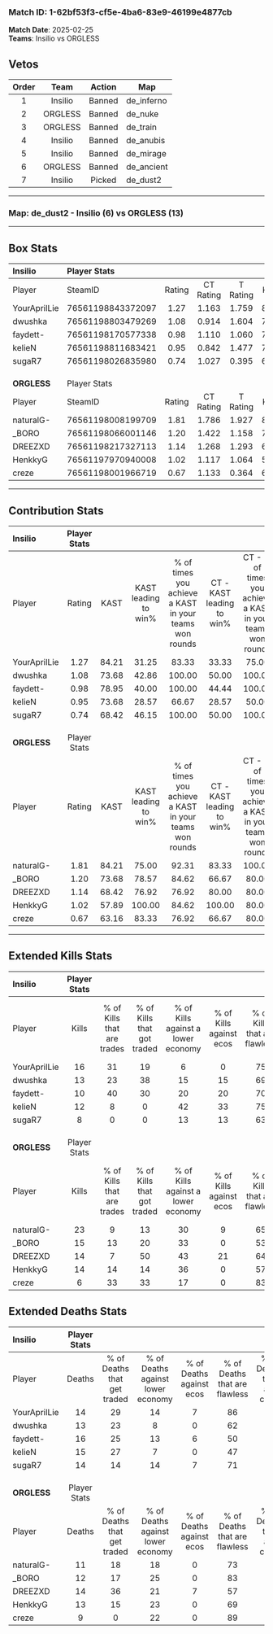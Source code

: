 ### Match ID: 1-62bf53f3-cf5e-4ba6-83e9-46199e4877cb  
**Match Date**: 2025-02-25  
**Teams**: Insilio vs ORGLESS  

## Vetos  

| Order | Team | Action | Map |
| :---: | :--: | :----: | --- |
| 1 | Insilio | Banned | de_inferno |
| 2 | ORGLESS | Banned | de_nuke |
| 3 | ORGLESS | Banned | de_train |
| 4 | Insilio | Banned | de_anubis |
| 5 | Insilio | Banned | de_mirage |
| 6 | ORGLESS | Banned | de_ancient |
| 7 | Insilio | Picked | de_dust2 |

---  

### **Map**: de_dust2 - Insilio (6) vs ORGLESS (13)  
---  

## Box Stats  

| **Insilio**  | Player Stats      |        |           |          |       |       |       |         |        |      |     |
| :- | :- | :-: | :-: | :-: | :-: | :-: | :-: | :-: | :-: | :-: | :-: |
| Player       | SteamID           | Rating | CT Rating | T Rating | KAST  |  ADR  | Kills | Assists | Deaths | K/D  | HS% |
| YourAprilLie | 76561198843372097 |  1.27  |   1.163   |  1.759   | 84.21 | 76.0  |  16   |    3    |   14   | 1.14 | 56  |
| dwushka      | 76561198803479269 |  1.08  |   0.914   |  1.604   | 73.68 | 72.5  |  13   |    5    |   13   | 1.00 | 84  |
| faydett-     | 76561198170577338 |  0.98  |   1.110   |  1.060   | 78.95 | 88.4  |  10   |   10    |   16   | 0.63 | 20  |
| kelieN       | 76561198811683421 |  0.95  |   0.842   |  1.477   | 73.68 | 62.2  |  12   |    5    |   15   | 0.80 | 50  |
| sugaR7       | 76561198026835980 |  0.74  |   1.027   |  0.395   | 68.42 | 54.4  |   8   |    6    |   14   | 0.57 | 62  |
|              |                   |        |           |          |       |       |       |         |        |      |     |
|              |                   |        |           |          |       |       |       |         |        |      |     |
|              |                   |        |           |          |       |       |       |         |        |      |     |
| **ORGLESS**  | Player Stats      |        |           |          |       |       |       |         |        |      |     |
| Player       | SteamID           | Rating | CT Rating | T Rating | KAST  |  ADR  | Kills | Assists | Deaths | K/D  | HS% |
| naturalG-    | 76561198008199709 |  1.81  |   1.786   |  1.927   | 84.21 | 113.2 |  23   |    7    |   11   | 2.09 | 56  |
| _BORO        | 76561198066001146 |  1.20  |   1.422   |  1.158   | 73.68 | 76.1  |  15   |    2    |   12   | 1.25 | 46  |
| DREEZXD      | 76561198217327113 |  1.14  |   1.268   |  1.293   | 68.42 | 98.4  |  14   |    4    |   14   | 1.00 | 71  |
| HenkkyG      | 76561197970940008 |  1.02  |   1.117   |  1.064   | 57.89 | 77.3  |  14   |    4    |   13   | 1.08 | 57  |
| creze        | 76561198001966719 |  0.67  |   1.133   |  0.364   | 63.16 | 35.3  |   6   |    3    |   9    | 0.67 | 66  |
---  

## Contribution Stats  

| **Insilio**  | Player Stats |       |                      |                                                        |                           |                                                             |                          |                                                            |
| :- | :-: | :-: | :-: | :-: | :-: | :-: | :-: | :-: |
| Player       |    Rating    | KAST  | KAST leading to win% | % of times you achieve a KAST in your teams won rounds | CT - KAST leading to win% | CT - % of times you achieve a KAST in your teams won rounds | T - KAST leading to win% | T - % of times you achieve a KAST in your teams won rounds |
| YourAprilLie |     1.27     | 84.21 |        31.25         |                         83.33                          |           33.33           |                            75.00                            |          28.57           |                           100.00                           |
| dwushka      |     1.08     | 73.68 |        42.86         |                         100.00                         |           50.00           |                           100.00                            |          33.33           |                           100.00                           |
| faydett-     |     0.98     | 78.95 |        40.00         |                         100.00                         |           44.44           |                           100.00                            |          33.33           |                           100.00                           |
| kelieN       |     0.95     | 73.68 |        28.57         |                         66.67                          |           28.57           |                            50.00                            |          28.57           |                           100.00                           |
| sugaR7       |     0.74     | 68.42 |        46.15         |                         100.00                         |           50.00           |                           100.00                            |          40.00           |                           100.00                           |
|              |              |       |                      |                                                        |                           |                                                             |                          |                                                            |
|              |              |       |                      |                                                        |                           |                                                             |                          |                                                            |
|              |              |       |                      |                                                        |                           |                                                             |                          |                                                            |
| **ORGLESS**  | Player Stats |       |                      |                                                        |                           |                                                             |                          |                                                            |
| Player       |    Rating    | KAST  | KAST leading to win% | % of times you achieve a KAST in your teams won rounds | CT - KAST leading to win% | CT - % of times you achieve a KAST in your teams won rounds | T - KAST leading to win% | T - % of times you achieve a KAST in your teams won rounds |
| naturalG-    |     1.81     | 84.21 |        75.00         |                         92.31                          |           83.33           |                           100.00                            |          70.00           |                           87.50                            |
| _BORO        |     1.20     | 73.68 |        78.57         |                         84.62                          |           66.67           |                            80.00                            |          87.50           |                           87.50                            |
| DREEZXD      |     1.14     | 68.42 |        76.92         |                         76.92                          |           80.00           |                            80.00                            |          75.00           |                           75.00                            |
| HenkkyG      |     1.02     | 57.89 |        100.00        |                         84.62                          |          100.00           |                            80.00                            |          100.00          |                           87.50                            |
| creze        |     0.67     | 63.16 |        83.33         |                         76.92                          |           66.67           |                            80.00                            |          100.00          |                           75.00                            |
---  

## Extended Kills Stats  

| **Insilio**  | Player Stats |                            |                            |                                    |                         |                              |                                 |                                       |                    |           |
| :- | :-: | :-: | :-: | :-: | :-: | :-: | :-: | :-: | :-: | :-: |
| Player       |    Kills     | % of Kills that are trades | % of Kills that got traded | % of Kills against a lower economy | % of Kills against ecos | % of Kills that are flawless | % of Kills that are close duels | % of Kills that are assisted by flash | Pistol Round Kills | AWP Kills |
| YourAprilLie |      16      |             31             |             19             |                 6                  |            0            |              75              |                0                |                   6                   |         8          |     3     |
| dwushka      |      13      |             23             |             38             |                 15                 |           15            |              69              |                8                |                   8                   |         0          |     3     |
| faydett-     |      10      |             40             |             30             |                 20                 |           20            |              70              |               10                |                  20                   |         1          |     0     |
| kelieN       |      12      |             8              |             0              |                 42                 |           33            |              75              |                0                |                   0                   |         0          |     2     |
| sugaR7       |      8       |             0              |             0              |                 13                 |           13            |              63              |               13                |                   0                   |         0          |     2     |
|              |              |                            |                            |                                    |                         |                              |                                 |                                       |                    |           |
|              |              |                            |                            |                                    |                         |                              |                                 |                                       |                    |           |
|              |              |                            |                            |                                    |                         |                              |                                 |                                       |                    |           |
| **ORGLESS**  | Player Stats |                            |                            |                                    |                         |                              |                                 |                                       |                    |           |
| Player       |    Kills     | % of Kills that are trades | % of Kills that got traded | % of Kills against a lower economy | % of Kills against ecos | % of Kills that are flawless | % of Kills that are close duels | % of Kills that are assisted by flash | Pistol Round Kills | AWP Kills |
| naturalG-    |      23      |             9              |             13             |                 30                 |            9            |              65              |                9                |                   9                   |         2          |     0     |
| _BORO        |      15      |             13             |             20             |                 33                 |            0            |              53              |               20                |                   0                   |         0          |     1     |
| DREEZXD      |      14      |             7              |             50             |                 43                 |           21            |              64              |               14                |                  29                   |         0          |     0     |
| HenkkyG      |      14      |             14             |             14             |                 36                 |            0            |              57              |                0                |                   7                   |         0          |     0     |
| creze        |      6       |             33             |             33             |                 17                 |            0            |              83              |                0                |                   0                   |         0          |     2     |
## Extended Deaths Stats  

| **Insilio**  | Player Stats |                             |                                   |                          |                               |                            |                           |               |
| :- | :-: | :-: | :-: | :-: | :-: | :-: | :-: | :-: |
| Player       |    Deaths    | % of Deaths that get traded | % of Deaths against lower economy | % of Deaths against ecos | % of Deaths that are flawless | % of Deaths that are close | % of Deaths while blinded | Deaths to AWP |
| YourAprilLie |      14      |             29              |                14                 |            7             |              86               |             7              |            14             |       1       |
| dwushka      |      13      |             23              |                 8                 |            0             |              62               |             15             |            15             |       1       |
| faydett-     |      16      |             25              |                13                 |            6             |              50               |             13             |            13             |       0       |
| kelieN       |      15      |             27              |                 7                 |            0             |              47               |             7              |             7             |       0       |
| sugaR7       |      14      |             14              |                14                 |            7             |              71               |             7              |             0             |       0       |
|              |              |                             |                                   |                          |                               |                            |                           |               |
|              |              |                             |                                   |                          |                               |                            |                           |               |
|              |              |                             |                                   |                          |                               |                            |                           |               |
| **ORGLESS**  | Player Stats |                             |                                   |                          |                               |                            |                           |               |
| Player       |    Deaths    | % of Deaths that get traded | % of Deaths against lower economy | % of Deaths against ecos | % of Deaths that are flawless | % of Deaths that are close | % of Deaths while blinded | Deaths to AWP |
| naturalG-    |      11      |             18              |                18                 |            0             |              73               |             0              |             9             |       3       |
| _BORO        |      12      |             17              |                25                 |            0             |              83               |             0              |            17             |       0       |
| DREEZXD      |      14      |             36              |                21                 |            7             |              57               |             21             |             0             |       1       |
| HenkkyG      |      13      |             15              |                23                 |            0             |              69               |             0              |             8             |       2       |
| creze        |      9       |              0              |                22                 |            0             |              89               |             0              |             0             |       3       |
